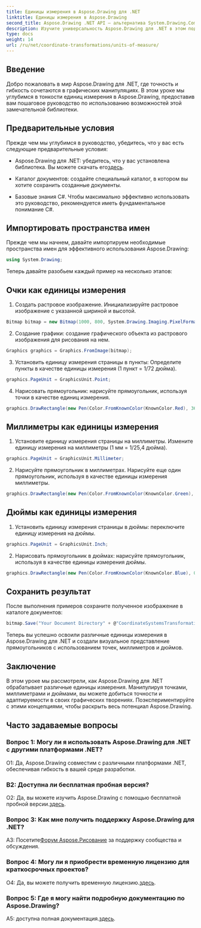 ```yaml
---
title: Единицы измерения в Aspose.Drawing для .NET
linktitle: Единицы измерения в Aspose.Drawing
second_title: Aspose.Drawing .NET API — альтернатива System.Drawing.Common
description: Изучите универсальность Aspose.Drawing для .NET в этом подробном руководстве и освоите единицы измерения для точной графики.
type: docs
weight: 14
url: /ru/net/coordinate-transformations/units-of-measure/
---
```

## Введение

Добро пожаловать в мир Aspose.Drawing для .NET, где точность и гибкость сочетаются в графических манипуляциях. В этом уроке мы углубимся в тонкости единиц измерения в Aspose.Drawing, предоставив вам пошаговое руководство по использованию возможностей этой замечательной библиотеки.

## Предварительные условия

Прежде чем мы углубимся в руководство, убедитесь, что у вас есть следующие предварительные условия:

-  Aspose.Drawing для .NET: убедитесь, что у вас установлена библиотека. Вы можете скачать его[здесь](https://releases.aspose.com/drawing/net/).

- Каталог документов: создайте специальный каталог, в котором вы хотите сохранить созданные документы.

- Базовые знания C#. Чтобы максимально эффективно использовать это руководство, рекомендуется иметь фундаментальное понимание C#.

## Импортировать пространства имен

Прежде чем мы начнем, давайте импортируем необходимые пространства имен для эффективного использования Aspose.Drawing:

```csharp
using System.Drawing;
```

Теперь давайте разобьем каждый пример на несколько этапов:

## Очки как единицы измерения

1. Создать растровое изображение. Инициализируйте растровое изображение с указанной шириной и высотой.

```csharp
Bitmap bitmap = new Bitmap(1000, 800, System.Drawing.Imaging.PixelFormat.Format32bppPArgb);
```

2. Создание графики: создание графического объекта из растрового изображения для рисования на нем.

```csharp
Graphics graphics = Graphics.FromImage(bitmap);
```

3. Установить единицу измерения страницы в пункты: Определите пункты в качестве единицы измерения (1 пункт = 1/72 дюйма).

```csharp
graphics.PageUnit = GraphicsUnit.Point;
```

4. Нарисовать прямоугольник: нарисуйте прямоугольник, используя точки в качестве единиц измерения.

```csharp
graphics.DrawRectangle(new Pen(Color.FromKnownColor(KnownColor.Red), 36f), 72, 72, 72, 72);
```

## Миллиметры как единицы измерения

1. Установите единицу измерения страницы на миллиметры. Измените единицу измерения на миллиметры (1 мм = 1/25,4 дюйма).

```csharp
graphics.PageUnit = GraphicsUnit.Millimeter;
```

2. Нарисуйте прямоугольник в миллиметрах. Нарисуйте еще один прямоугольник, используя в качестве единицы измерения миллиметры.

```csharp
graphics.DrawRectangle(new Pen(Color.FromKnownColor(KnownColor.Green), 6.35f), 25.4f, 25.4f, 25.4f, 25.4f);
```

## Дюймы как единицы измерения

1. Установить единицу измерения страницы в дюймы: переключите единицу измерения на дюймы.

```csharp
graphics.PageUnit = GraphicsUnit.Inch;
```

2. Нарисовать прямоугольник в дюймах: нарисуйте прямоугольник, используя в качестве единицы измерения дюймы.

```csharp
graphics.DrawRectangle(new Pen(Color.FromKnownColor(KnownColor.Blue), 0.125f), 1, 1, 1, 1);
```

## Сохранить результат

После выполнения примеров сохраните полученное изображение в каталоге документов:

```csharp
bitmap.Save("Your Document Directory" + @"CoordinateSystemsTransformations\UnitsOfMeasure_out.png");
```

Теперь вы успешно освоили различные единицы измерения в Aspose.Drawing для .NET и создали визуальное представление прямоугольников с использованием точек, миллиметров и дюймов.

## Заключение

В этом уроке мы рассмотрели, как Aspose.Drawing для .NET обрабатывает различные единицы измерения. Манипулируя точками, миллиметрами и дюймами, вы можете добиться точности и адаптируемости в своих графических творениях. Поэкспериментируйте с этими концепциями, чтобы раскрыть весь потенциал Aspose.Drawing.

## Часто задаваемые вопросы

### Вопрос 1: Могу ли я использовать Aspose.Drawing для .NET с другими платформами .NET?

О1: Да, Aspose.Drawing совместим с различными платформами .NET, обеспечивая гибкость в вашей среде разработки.

### В2: Доступна ли бесплатная пробная версия?

 О2: Да, вы можете изучить Aspose.Drawing с помощью бесплатной пробной версии.[здесь](https://releases.aspose.com/).

### Вопрос 3: Как мне получить поддержку Aspose.Drawing для .NET?

 A3: Посетите[Форум Aspose.Рисование](https://forum.aspose.com/c/diagram/17) за поддержку сообщества и обсуждения.

### Вопрос 4: Могу ли я приобрести временную лицензию для краткосрочных проектов?

 О4: Да, вы можете получить временную лицензию.[здесь](https://purchase.aspose.com/temporary-license/).

### Вопрос 5: Где я могу найти подробную документацию по Aspose.Drawing?

 A5: доступна полная документация.[здесь](https://reference.aspose.com/drawing/net/).